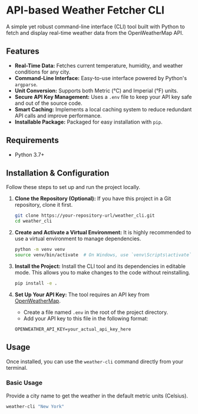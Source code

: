 # API-based Weather Fetcher CLI

A simple yet robust command-line interface (CLI) tool built with Python to fetch and display real-time weather data from the OpenWeatherMap API.

## Features

-   **Real-Time Data:** Fetches current temperature, humidity, and weather conditions for any city.
-   **Command-Line Interface:** Easy-to-use interface powered by Python's `argparse`.
-   **Unit Conversion:** Supports both Metric (°C) and Imperial (°F) units.
-   **Secure API Key Management:** Uses a `.env` file to keep your API key safe and out of the source code.
-   **Smart Caching:** Implements a local caching system to reduce redundant API calls and improve performance.
-   **Installable Package:** Packaged for easy installation with `pip`.

## Requirements

-   Python 3.7+

## Installation & Configuration

Follow these steps to set up and run the project locally.

1.  **Clone the Repository (Optional):**
    If you have this project in a Git repository, clone it first.
    ```bash
    git clone https://your-repository-url/weather_cli.git
    cd weather_cli
    ```

2.  **Create and Activate a Virtual Environment:**
    It is highly recommended to use a virtual environment to manage dependencies.
    ```bash
    python -m venv venv
    source venv/bin/activate  # On Windows, use `venv\Scripts\activate`
    ```

3.  **Install the Project:**
    Install the CLI tool and its dependencies in editable mode. This allows you to make changes to the code without reinstalling.
    ```bash
    pip install -e .
    ```

4.  **Set Up Your API Key:**
    The tool requires an API key from [OpenWeatherMap](https://openweathermap.org/api).
    -   Create a file named `.env` in the root of the project directory.
    -   Add your API key to this file in the following format:
    ```
    OPENWEATHER_API_KEY=your_actual_api_key_here
    ```

## Usage

Once installed, you can use the `weather-cli` command directly from your terminal.

### Basic Usage

Provide a city name to get the weather in the default metric units (Celsius).

```bash
weather-cli "New York"